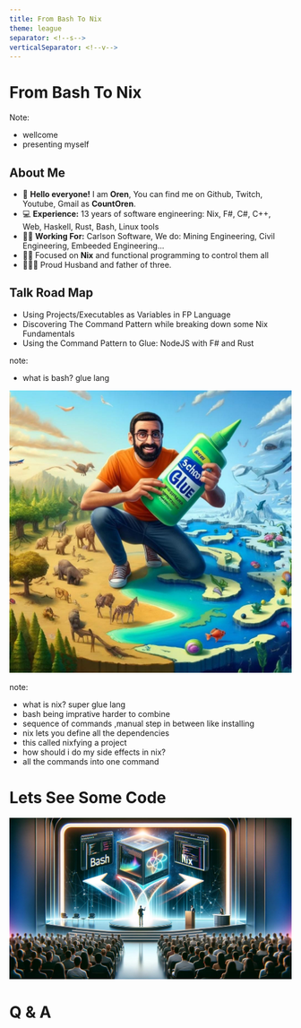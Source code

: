 ```yaml
---
title: From Bash To Nix
theme: league
separator: <!--s-->
verticalSeparator: <!--v-->
---
```


<style>
.code {
    width: 100%; /* Adjust the width as needed */
    margin: auto; /* Center the code block */
}
</style>
# From Bash To Nix

Note:  
- wellcome
- presenting myself

<!--s-->
## About Me

- 👋 **Hello everyone!** I am **Oren**, 
  You can find me on Github, Twitch, Youtube, Gmail as **CountOren**.
- 💻 **Experience:** 13 years of software engineering: 
  Nix, F#, C#, C++, Web, Haskell, Rust, Bash, Linux tools
- 👷‍♂️ **Working For:** Carlson Software, We do:
  Mining Engineering, Civil Engineering, Embeeded Engineering...
- 🧑‍💻 Focused on **Nix** and functional programming to control them all
- 👨‍👧‍👦  Proud Husband and father of three.


<!--s-->
## Talk Road Map

- Using Projects/Executables as Variables in FP Language
- Discovering The Command Pattern while breaking down some Nix Fundamentals
- Using the Command Pattern to Glue: NodeJS with F# and Rust

note: 
- what is bash? glue lang

<!--s-->
![nix](./images/glue-man.jpeg) <!-- .element width="65%" -->

note:
- what is nix? super glue lang
- bash being imprative harder to combine
- sequence of commands ,manual step in between like installing
- nix lets you define all the dependencies
- this called nixfying a project 
- how should i do my side effects in nix?
- all the commands into one command



<!--s-->
# Lets See Some Code
![live-coding](./images/live-coding.jpeg) <!-- .element width="90%" -->
<!--s-->
# Q & A
